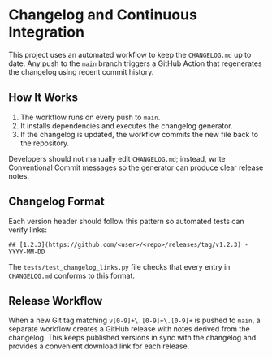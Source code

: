 # Changelog and Continuous Integration

This project uses an automated workflow to keep the `CHANGELOG.md` up to date. Any push to the `main` branch triggers a GitHub Action that regenerates the changelog using recent commit history.

## How It Works

1. The workflow runs on every push to `main`.
2. It installs dependencies and executes the changelog generator.
3. If the changelog is updated, the workflow commits the new file back to the repository.

Developers should not manually edit `CHANGELOG.md`; instead, write Conventional Commit messages so the generator can produce clear release notes.

## Changelog Format

Each version header should follow this pattern so automated tests can verify links:

```
## [1.2.3](https://github.com/<user>/<repo>/releases/tag/v1.2.3) - YYYY-MM-DD
```

The `tests/test_changelog_links.py` file checks that every entry in `CHANGELOG.md` conforms to this format.

## Release Workflow

When a new Git tag matching `v[0-9]+\.[0-9]+\.[0-9]+` is pushed to `main`, a separate workflow
creates a GitHub release with notes derived from the changelog. This keeps
published versions in sync with the changelog and provides a convenient
download link for each release.
